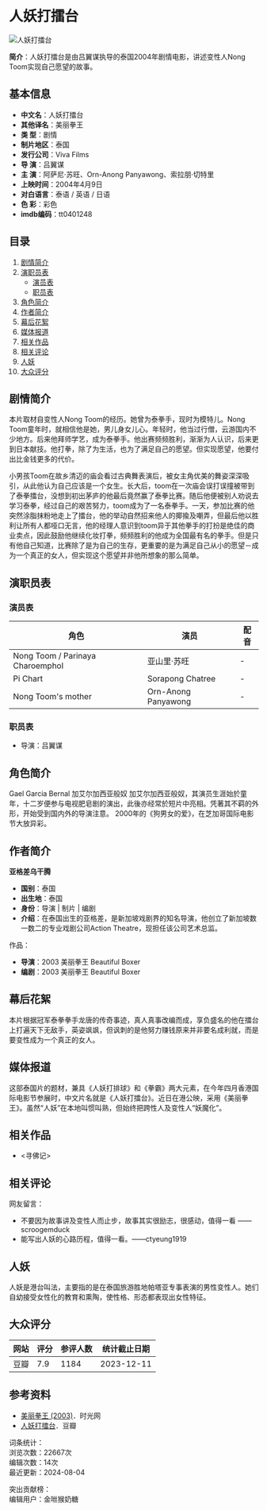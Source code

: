 # 人妖打擂台

![人妖打擂台](https://bkimg.cdn.bcebos.com/pic/1b4c510fd9f9d72aa1ecad76d22a2834359bbbd5?x-bce-process=image/resize,m_lfit,w_536,limit_1/quality,Q_70)

**简介**：人妖打擂台是由吕翼谋执导的泰国2004年剧情电影，讲述变性人Nong Toom实现自己愿望的故事。

## 基本信息

- **中文名**：人妖打擂台
- **其他译名**：美丽拳王
- **类 型**：剧情
- **制片地区**：泰国
- **发行公司**：Viva Films
- **导 演**：吕翼谋
- **主 演**：阿萨尼·苏旺、Orn-Anong Panyawong、索拉朋·切特里
- **上映时间**：2004年4月9日
- **对白语言**：泰语 / 英语 / 日语
- **色 彩**：彩色
- **imdb编码**：tt0401248

## 目录

1. [剧情简介](#剧情简介)
2. [演职员表](#演职员表)
   - [演员表](#演员表)
   - [职员表](#职员表)
3. [角色简介](#角色简介)
4. [作者简介](#作者简介)
5. [幕后花絮](#幕后花絮)
6. [媒体报道](#媒体报道)
7. [相关作品](#相关作品)
8. [相关评论](#相关评论)
9. [人妖](#人妖)
10. [大众评分](#大众评分)

## 剧情简介

本片取材自变性人Nong Toom的经历。她曾为泰拳手，现时为模特儿。Nong Toom童年时，就相信他是她，男儿身女儿心。年轻时，他当过行僧，云游国内不少地方。后来他拜师学艺，成为泰拳手。他出赛频频胜利，渐渐为人认识，后来更到日本献技。他打拳，除了为生活，也为了满足自己的愿望。但实现愿望，他要付出比金钱更多的代价。

小男孩Toom在故乡清迈的庙会看过古典舞表演后，被女主角优美的舞姿深深吸引，从此他认为自己应该是一个女生。长大后，toom在一次庙会误打误撞被带到了泰拳擂台，没想到初出茅庐的他最后竟然赢了泰拳比赛。随后他便被别人劝说去学习泰拳，经过自己的艰苦努力，toom成为了一名泰拳手。一天，参加比赛的他突然涂脂抹粉地走上了擂台，他的举动自然招来他人的揶揄及嘲弄，但最后他以胜利让所有人都哑口无言，他的经理人意识到toom异于其他拳手的打扮是绝佳的商业卖点，因此鼓励他继续化妆打拳，频频胜利的他成为全国最有名的拳手。但是只有他自己知道，比赛除了是为自己的生存，更重要的是为满足自己从小的愿望－成为一个真正的女人，但实现这个愿望并非他所想象的那么简单。

## 演职员表

### 演员表

| 角色           | 演员         | 配音 |
| -------------- | ------------ | ---- |
| Nong Toom / Parinaya Charoemphol | 亚山里·苏旺   | -    |
| Pi Chart       | Sorapong Chatree | -    |
| Nong Toom's mother | Orn-Anong Panyawong | -    |

### 职员表

- 导演：吕翼谋

## 角色简介

Gael Garcia Bernal 加艾尔加西亚般奴
加艾尔加西亚般奴，其演员生涯始於童年，十二岁便参与电视肥皂剧的演出，此後亦经常於短片中亮相。凭著其不羁的外形，开始受到国内外的导演注意。 2000年的《狗男女的爱》，在芝加哥国际电影节大放异彩。

## 作者简介

**亚格差乌干腾**  
- **国别**：泰国  
- **出生地**：泰国  
- **身份**：导演 | 制片 | 编剧  
- **介绍**：在泰国出生的亚格差，是新加坡戏剧界的知名导演，他创立了新加坡数一数二的专业戏剧公司Action Theatre，现担任该公司艺术总监。  

作品：  
- **导演**：2003 美丽拳王 Beautiful Boxer  
- **编剧**：2003 美丽拳王 Beautiful Boxer

## 幕后花絮

本片根据冠军泰拳拳手龙唐的传奇事迹，真人真事改编而成，享负盛名的他在擂台上打遍天下无敌手，英姿飒飒，但讽刺的是他努力赚钱原来并非要名成利就，而是要变性成为一个真正的女人。

## 媒体报道

这部泰国片的题材，兼具《人妖打排球》和《拳霸》两大元素，在今年四月香港国际电影节参展时，中文片名就是《人妖打擂台》。近日在港公映，采用《美丽拳王》。虽然“人妖”在本地叫惯叫熟，但始终把跨性人及变性人“妖魔化”。 

## 相关作品

- <寻佛记>

## 相关评论

网友留言：
- 不要因为故事讲及变性人而止步，故事其实很励志，很感动，值得一看 ——scroogemduck
- 能写出人妖的心路历程，值得一看。——ctyeung1919

## 人妖

人妖是港台叫法，主要指的是在泰国旅游胜地帕塔亚专事表演的男性变性人。她们自幼接受女性化的教育和熏陶，使性格、形态都表现出女性特征。 

## 大众评分

| 网站  | 评分 | 参评人数 | 统计截止日期 |
| ----- | ---- | -------- | ------------ |
| 豆瓣  | 7.9  | 1184     | 2023-12-11   |

## 参考资料
- [美丽拳王 (2003)](https://www.douban.com/doulist/533aYdO6cr3_z3kATPSIz66mZyaWM93677PSU-ZzzqIP0XOpRYHzU4187cM28_IpFwTG_8k3NY9G2e6_VhcWrKJEKKl2XO1mwCo)．时光网 
- [人妖打擂台](https://www.douban.com/doulist/533aYdO6cr3_z3kATP3YnvT1YSvFY96tuuXaBOFzzqIPmGapB4PqTIE3rtMw6_VmGkXIv5Utc8MXnO2pTlRE7fQXc-Q1XQ)．豆瓣 

词条统计：  
浏览次数：22667次  
编辑次数：14次  
最近更新：2024-08-04

突出贡献榜：  
编辑用户：金咝猴奶糖
<!-- tcd_original_link https://baike.baidu.com/item/%E4%BA%BA%E5%A6%96%E6%89%93%E6%93%82%E5%8F%B0/12684534 -->
